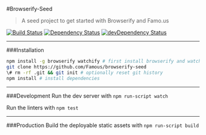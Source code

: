 #Browserify-Seed
> A seed project to get started with Browserify and Famo.us

[![Build Status](https://travis-ci.org/Famous/browserify-seed.svg?branch=master)](https://travis-ci.org/Famous/browserify-seed)  [![Dependency Status](https://david-dm.org/famous/browserify-seed.svg)](https://david-dm.org/famous/browserify-seed) [![devDependency Status](https://david-dm.org/famous/browserify-seed/dev-status.svg)](https://david-dm.org/famous/browserify-seed#info=devDependencies)

---

###Installation

```bash
npm install -g browserify watchify # first install browserify and watchify
git clone https://github.com/Famous/browserify-seed
\# rm -rf .git && git init # optionally reset git history
npm install # install dependencies
```

---

###Development
Run the dev server with ```npm run-script watch```

Run the linters with ```npm test```

---

###Production
Build the deployable static assets with ```npm run-script build```
